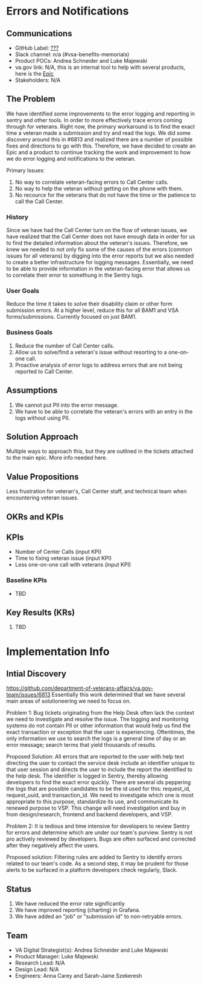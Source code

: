 # Errors and Notifications

## Communications
- GitHub Label: [???](https://github.com/department-of-veterans-affairs/va.gov-team/labels/???)
- Slack channel: n/a (#vsa-benefits-memorials)
- Product POCs: Andrea Schneider and Luke Majewski
- va.gov link: N/A, this is an internal tool to help with several products, here is the [Epic](https://github.com/department-of-veterans-affairs/va.gov-team/issues/7475)
- Stakeholders: N/A

## The Problem
We have identified some improvements to the error logging and reporting in sentry and other tools. In order to more effectively trace errors coming through for veterans. Right now, the primary workaround is to find the exact time a veteran made a submission and try and read the logs. We did some discovery around this in #6813 and realized there are a number of possible fixes and directions to go with this.  Therefore, we have decided to create an Epic and a product to continue tracking the work and improvement to how we do error logging and notifications to the veteran.

Primary Issues:
1. No way to correlate veteran-facing errors to Call Center calls.
2. No way to help the veteran without getting on the phone with them.
3. No recource for the veterans that do not have the time or the patience to call the Call Center.

### History
Since we have had the Call Center turn on the flow of veteran issues, we have realized that the Call Center does not have enough data in order for us to find the detailed information about the veteran's issues.  Therefore, we knew we needed to not only fix some of the causes of the errors (common issues for all veterans) by digging into the error reports but we also needed to create a better infrastructure for logging messages.  Essentially, we need to be able to provide information in the veteran-facing error that allows us to correlate their error to somethung in the Sentry logs.

### User Goals
Reduce the time it takes to solve their disability claim or other form submission errors.  At a higher level, reduce this for all BAM1 and VSA forms/submissions.  Currently focused on just BAM1.

### Business Goals
1. Reduce the number of Call Center calls.
2. Allow us to solve/find a veteran's issue without resorting to a one-on-one call.
3. Proactive analysis of error logs to address errors that are not being reported to Call Center.

## Assumptions
1. We cannot put PII into the error message.
2. We have to be able to correlate the veteran's errors with an entry in the logs without using PII.

## Solution Approach
Multiple ways to approach this, but they are outlined in the tickets attached to the main epic.  More info needed here.

## Value Propositions
Less frustration for veteran's, Call Center staff, and technical team when encountering veteran issues.

## OKRs and KPIs
## KPIs
- Number of Center Calls (input KPI)
- Time to fixing veteran issue (input KPI)
- Less one-on-one call with veterans (input KPI)

### Baseline KPIs
- TBD

## Key Results (KRs)
1. TBD


# Implementation Info

## Intial Discovery
https://github.com/department-of-veterans-affairs/va.gov-team/issues/6813
Essentially this work determined that we have several main areas of solutioneering we need to focus on.

Problem 1: Bug tickets originating from the Help Desk often lack the context we need to investigate and resolve the issue. The logging and monitoring systems do not contain PII or other information that would help us find the exact transaction or exception that the user is experiencing. Oftentimes, the only information we use to search the logs is a general time of day or an error message; search terms that yield thousands of results.

Proposed Solution:
All errors that are reported to the user with help text directing the user to contact the service desk include an identifier unique to that user session and directs the user to include the report the identified to the help desk. The identifier is logged in Sentry, thereby allowing developers to find the exact error quickly. There are several ids peppering the logs that are possible candidates to be the id used for this: request_id, request_uuid, and transaction_id. We need to investigate which one is most appropriate to this purpose, standardize its use, and communicate its renewed purpose to VSP. This change will need investigation and buy in from design/research, frontend and backend developers, and VSP.

Problem 2: It is tedious and time intensive for developers to review Sentry for errors and determine which are under our team's purview. Sentry is not pro actively reviewed by developers. Bugs are often surfaced and corrected after they negatively affect the users.

Proposed solution:
Filtering rules are added to Sentry to identify errors related to our team's code. As a second step, it may be prudent for those alerts to be surfaced in a platform developers check regularly, Slack.

## Status
1. We have reduced the error rate significantly
2. We have improved reporting (charting) in Grafana.
3. We have added an "job" or "submission id" to non-retryable errors.

## Team

- VA Digital Strategist(s): Andrea Schneider and Luke Majewski
- Product Manager: Luke Majewski 
- Research Lead: N/A
- Design Lead: N/A
- Engineers: Anna Carey and Sarah-Jaine Szekeresh

